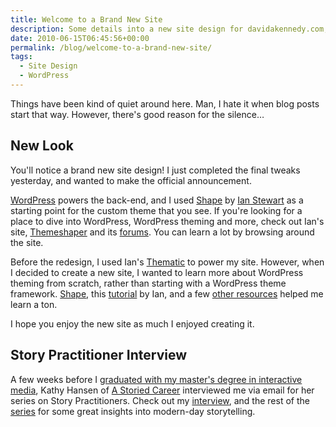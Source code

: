 ```yaml
---
title: Welcome to a Brand New Site
description: Some details into a new site design for davidakennedy.com, circa 2010.
date: 2010-06-15T06:45:56+00:00
permalink: /blog/welcome-to-a-brand-new-site/
tags:
  - Site Design
  - WordPress
---
```


Things have been kind of quiet around here. Man, I hate it when blog posts start that way. However, there's good reason for the silence…

## New Look

You'll notice a brand new site design! I just completed the final tweaks yesterday, and wanted to make the official announcement.

[WordPress](http://wordpress.org/) powers the back-end, and I used [Shape](http://themeshapes.com/shape/) by [Ian Stewart](http://themeshaper.com/) as a starting point for the custom theme that you see. If you're looking for a place to dive into WordPress, WordPress theming and more, check out Ian's site, [Themeshaper](http://themeshaper.com/) and its [forums](http://themeshaper.com/forums/). You can learn a lot by browsing around the site.

Before the redesign, I used Ian's [Thematic](http://themeshaper.com/thematic/) to power my site. However, when I decided to create a new site, I wanted to learn more about WordPress theming from scratch, rather than starting with a WordPress theme framework. [Shape](http://themeshapes.com/shape/), this [tutorial](http://themeshaper.com/wordpress-themes-templates-tutorial/) by Ian, and a few [other resources](http://delicious.com/DavidAKennedy/Wordpress) helped me learn a ton.

I hope you enjoy the new site as much I enjoyed creating it.

## Story Practitioner Interview

A few weeks before I [graduated with my master's degree in interactive media](http://www.elon.edu/e-net/Note.aspx?id=946080&type=atom&departments=IMD&max=5), Kathy Hansen of [A Storied Career](http://astoriedcareer.com/) interviewed me via email for her series on Story Practitioners. Check out my [interview](http://astoriedcareer.com/david_kennedy_qa.html), and the rest of the [series](http://astoriedcareer.com/story_practitioners.html) for some great insights into modern-day storytelling.
